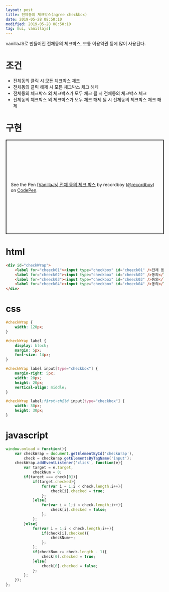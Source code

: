 ```yaml
---
layout: post
title: 전체동의 체크박스(agree checkbox)
date: 2019-05-28 08:50:10
modified: 2019-05-28 08:50:10
tag: [ui, vanillajs]
---
```


vanillaJS로 만들어진 전체동의 체크박스, 보통 이용약관 등에 많이 사용된다.

# 조건
* 전체동의 클릭 시 모든 체크박스 체크
* 전체동의 클릭 해제 시 모든 체크박스 체크 해제
* 전체동의 체크박스 외 체크박스가 모두 체크 될 시 전체동의 체크박스 체크
* 전체동의 체크박스 외 체크박스가 모두 체크 해제 될 시 전체동의 체크박스 체크 해제

# 구현
<p class="codepen" data-height="300" data-default-tab="html,result" data-slug-hash="mYjBrr" data-user="recordboy" style="height: 300px; box-sizing: border-box; display: flex; align-items: center; justify-content: center; border: 2px solid; margin: 1em 0; padding: 1em;">
  <span>See the Pen <a href="https://codepen.io/recordboy/pen/mYjBrr">
  [VanillaJs] 전체 동의 체크 박스</a> by recordboy (<a href="https://codepen.io/recordboy">@recordboy</a>)
  on <a href="https://codepen.io">CodePen</a>.</span>
</p>
<script async src="https://cpwebassets.codepen.io/assets/embed/ei.js"></script>

<!-- <script>
window.onload = function(){
    var checkWrap = document.getElementById('checkWrap'),
        check = checkWrap.getElementsByTagName('input');
    checkWrap.addEventListener('click', function(e){
        var target = e.target,
            checkNum = 0;
        if(target === check[0]){
            if(target.checked){
                for(var i = 1;i < check.length;i++){
                    check[i].checked = true;
                };
            }else{
                for(var i = 1;i < check.length;i++){
                    check[i].checked = false;
                };
            };
        }else{
            for(var i = 1;i < check.length;i++){
                if(check[i].checked){
                    checkNum++;
                };
            };
            if(checkNum >= check.length - 1){
                check[0].checked = true;
            }else{
                check[0].checked = false;
            };
        };
    });
};
</script>
<style>
.uiWrap * {
    margin: 0;
    padding: 0;
}

.uiWrap ul li:before, 
.uiWrap ol li:before {
    display:none;
}

#checkWrap {
    width: 120px;
}

#checkWrap label {
    display: block;
    margin: 5px;
    font-size: 14px;
}

#checkWrap label input[type="checkbox"] {
    margin-right: 5px;
    width: 20px;
    height: 20px;
    vertical-align: middle;
}

#checkWrap label:first-child input[type="checkbox"] {
    width: 30px;
    height: 30px;
}
</style>
<div class="uiWrap">
    <div id="checkWrap">
        <label for="cheeck01"><input type="checkbox" id="cheeck01" />전체 동의</label>
        <label for="cheeck02"><input type="checkbox" id="cheeck02" />동의</label>
        <label for="cheeck03"><input type="checkbox" id="cheeck03" />동의</label>
        <label for="cheeck04"><input type="checkbox" id="cheeck04" />동의</label>
    </div>
</div> -->

# html
```html
<div id="checkWrap">
    <label for="cheeck01"><input type="checkbox" id="cheeck01" />전체 동의</label>
    <label for="cheeck02"><input type="checkbox" id="cheeck02" />동의</label>
    <label for="cheeck03"><input type="checkbox" id="cheeck03" />동의</label>
    <label for="cheeck04"><input type="checkbox" id="cheeck04" />동의</label>
</div>
```

# css
```css
#checkWrap {
    width: 120px;
}

#checkWrap label {
    display: block;
    margin: 5px;
    font-size: 14px;
}

#checkWrap label input[type="checkbox"] {
    margin-right: 5px;
    width: 20px;
    height: 20px;
    vertical-align: middle;
}

#checkWrap label:first-child input[type="checkbox"] {
    width: 30px;
    height: 30px;
}
```

# javascript
```javascript
window.onload = function(){
    var checkWrap = document.getElementById('checkWrap'),
        check = checkWrap.getElementsByTagName('input');
    checkWrap.addEventListener('click', function(e){
        var target = e.target,
            checkNum = 0;
        if(target === check[0]){
            if(target.checked){
                for(var i = 1;i < check.length;i++){
                    check[i].checked = true;
                };
            }else{
                for(var i = 1;i < check.length;i++){
                    check[i].checked = false;
                };
            };
        }else{
            for(var i = 1;i < check.length;i++){
                if(check[i].checked){
                    checkNum++;
                };
            };
            if(checkNum >= check.length - 1){
                check[0].checked = true;
            }else{
                check[0].checked = false;
            };
        };
    });
};
```